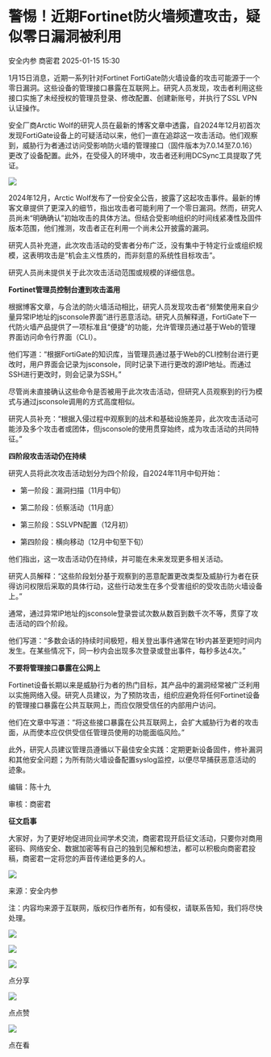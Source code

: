 #  警惕！近期Fortinet防火墙频遭攻击，疑似零日漏洞被利用   
安全内参  商密君   2025-01-15 15:30  
  
1月15日消息，近期一系列针对Fortinet FortiGate防火墙设备的攻击可能源于一个零日漏洞。这些设备的管理接口暴露在互联网上。研究人员发现，攻击者利用这些接口实施了未经授权的管理员登录、修改配置、创建新账号，并执行了SSL VPN认证操作。  
  
安全厂商Arctic Wolf的研究人员在最新的博客文章中透露，自2024年12月初首次发现FortiGate设备上的可疑活动以来，他们一直在追踪这一攻击活动。他们观察到，威胁行为者通过访问受影响防火墙的管理接口（固件版本为7.0.14至7.0.16）更改了设备配置。此外，在受侵入的环境中，攻击者还利用DCSync工具提取了凭证。  
  
![](https://mmbiz.qpic.cn/sz_mmbiz_png/FzZb53e8g7sMXyB0LNiawyjYlNYg8MN3qibMmmjUNoZQibFp3ObkCCw14yR6QXsicQnzF9pCca4KiaLvyHbABC5Kia8A/640?wx_fmt=other&from=appmsg&tp=webp&wxfrom=5&wx_lazy=1&wx_co=1 "")  
  
  
2024年12月，Arctic Wolf发布了一份安全公告，披露了这起攻击事件。最新的博客文章提供了更深入的细节，指出攻击者可能利用了一个零日漏洞。然而，研究人员尚未“明确确认”初始攻击的具体方法。但结合受影响组织的时间线紧凑性及固件版本范围，他们推测，攻击者正在利用一个尚未公开披露的漏洞。  
  
研究人员补充道，此次攻击活动的受害者分布广泛，没有集中于特定行业或组织规模，这表明攻击是“机会主义性质的，而非刻意的系统性目标攻击”。  
  
研究人员尚未提供关于此次攻击活动范围或规模的详细信息。  
  
  
**Fortinet管理员控制台遭到攻击滥用**  
  
  
根据博客文章，与合法的防火墙活动相比，研究人员发现攻击者“频繁使用来自少量异常IP地址的jsconsole界面”进行恶意活动。研究人员解释道，FortiGate下一代防火墙产品提供了一项标准且“便捷”的功能，允许管理员通过基于Web的管理界面访问命令行界面（CLI）。  
  
他们写道：“根据FortiGate的知识库，当管理员通过基于Web的CLI控制台进行更改时，用户界面会记录为jsconsole，同时记录下进行更改的源IP地址。而通过SSH进行更改时，则会记录为SSH。”  
  
尽管尚未直接确认这些命令是否被用于此次攻击活动，但研究人员观察到的行为模式与通过jsconsole调用的方式高度相似。  
  
研究人员补充：“根据入侵过程中观察到的战术和基础设施差异，此次攻击活动可能涉及多个攻击者或团体，但jsconsole的使用贯穿始终，成为攻击活动的共同特征。”  
  
  
**四阶段攻击活动仍在持续**  
  
  
研究人员将此次攻击活动划分为四个阶段，自2024年11月中旬开始：  
- 第一阶段：漏洞扫描（11月中旬）  
  
- 第二阶段：侦察活动（11月底）  
  
- 第三阶段：SSLVPN配置（12月初）  
  
- 第四阶段：横向移动（12月中旬至下旬）  
  
他们指出，这一攻击活动仍在持续，并可能在未来发现更多相关活动。  
  
研究人员解释：“这些阶段划分基于观察到的恶意配置更改类型及威胁行为者在获得访问权限后采取的具体行动，这些行动发生在多个受害组织的受攻击防火墙设备上。”  
  
通常，通过异常IP地址的jsconsole登录尝试次数从数百到数千次不等，贯穿了攻击活动的四个阶段。  
  
他们写道：“多数会话的持续时间极短，相关登出事件通常在1秒内甚至更短时间内发生。在某些情况下，同一秒内会出现多次登录或登出事件，每秒多达4次。”  
  
  
**不要将管理接口暴露在公网上**  
  
  
Fortinet设备长期以来是威胁行为者的热门目标，其产品中的漏洞经常被广泛利用以实施网络入侵。研究人员建议，为了预防攻击，组织应避免将任何Fortinet设备的管理接口暴露在公共互联网上，而应仅限受信任的内部用户访问。  
  
他们在文章中写道：“将这些接口暴露在公共互联网上，会扩大威胁行为者的攻击面，从而使本应仅供受信任管理员使用的功能面临风险。”  
  
此外，研究人员建议管理员遵循以下最佳安全实践：定期更新设备固件，修补漏洞和其他安全问题；为所有防火墙设备配置syslog监控，以便尽早捕获恶意活动的迹象。  
  
  
编辑：陈十九  
  
审核：商密君  
  
**征文启事**  
  
大家好，为了更好地促进同业间学术交流，商密君现开启征文活动，只要你对商用密码、网络安全、数据加密等有自己的独到见解和想法，都可以积极向商密君投稿，商密君一定将您的声音传递给更多的人。  
  
  
![](https://mmbiz.qpic.cn/mmbiz_jpg/1HyKzSU2XXNcXmbiaiaCljdXpwzOEQ9QTBXMibM6rZTOnbTSwTmCXncQLria2vuLGxn8QPtznzBc0as8vBxWIjrWxQ/640?wx_fmt=jpeg "")  
  
来源：安全内参  
  
注：内容均来源于互联网，版权归作者所有，如有侵权，请联系告知，我们将尽快处理。  
  
![](https://mmbiz.qpic.cn/mmbiz_jpg/1HyKzSU2XXOdeQx0thlyozF2swQTEN9iaaBNDG0jTKfAgqgdesve8x5IEWNvYxjF6sAWjO1TPCZVsWd0oiaDn3uw/640?wx_fmt=jpeg&wxfrom=5&wx_lazy=1&wx_co=1 "")  
  
  
![](https://mmbiz.qpic.cn/mmbiz_png/1HyKzSU2XXMyyClGk1cttkSBbJicAn5drpXEbFIeChG9IkrslYEylRF4Z6KNaxNafDwr5ibcYaZXdnveQCNIr5kw/640?wx_fmt=jpeg&wxfrom=5&wx_lazy=1&wx_co=1 "")  
  
![](https://mmbiz.qpic.cn/mmbiz_png/1HyKzSU2XXMZPiaDBD8yxbIHiciauWK4tuiaMcJkA69QYZ9T4jmc3fdN6EA7Qq9A8E3RWcTKhxVEU1QjqOgrJMu2Qg/640?wx_fmt=png&wxfrom=5&wx_lazy=1&wx_co=1 "")  
  
点分享  
  
![](https://mmbiz.qpic.cn/mmbiz_png/1HyKzSU2XXMZPiaDBD8yxbIHiciauWK4tuiaiaRXdw4BFsc7MxzkVZaKGgtjWA5GKtUfm3hlgzsBtjJ0mnh9QibeFOGQ/640?wx_fmt=png&wxfrom=5&wx_lazy=1&wx_co=1 "")  
  
点点赞  
  
![](https://mmbiz.qpic.cn/mmbiz_png/1HyKzSU2XXMZPiaDBD8yxbIHiciauWK4tuiaeiaNlRO9954g4VS87icD7KQdxzokTGDIjmCJA563IwfStoFzPUaliauXg/640?wx_fmt=png&wxfrom=5&wx_lazy=1&wx_co=1 "")  
  
点在看  
  
